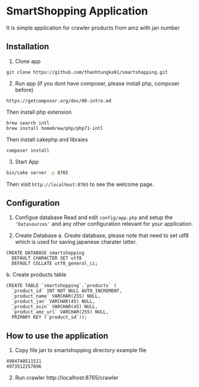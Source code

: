 # SmartShopping Application 
It is simple application for crawler products from amz with jan number 

## Installation

1. Clone app 
```
git clone https://github.com/thanhtungka91/smartshopping.git
```
2. Run app (if you dont have composer, please install  php, composer before)
```
https://getcomposer.org/doc/00-intro.md
```
Then install php extension 
```
brew search intl
brew install homebrew/php/php71-intl
```
Then install cakephp and libraies 
```
composer install 
```

3. Start App 

```bash
bin/cake server -p 8765
```

Then visit `http://localhost:8765` to see the welcome page.

## Configuration
1. Configue database 
Read and edit `config/app.php` and setup the `'Datasources'` and any other
configuration relevant for your application.

2. Create Database 
a. Create database, please note that need to set utf8 which is used for saving japanese charater latter. 
```
CREATE DATABASE smartshopping
  DEFAULT CHARACTER SET utf8
  DEFAULT COLLATE utf8_general_ci;
```
b. Create products table
```
CREATE TABLE `smartshopping`.`products` (
  `product_id` INT NOT NULL AUTO_INCREMENT,
  `product_name` VARCHAR(255) NULL,
  `product_jan` VARCHAR(45) NULL,
  `product_asin` VARCHAR(45) NULL,
  `product_amz_url` VARCHAR(255) NULL,
  PRIMARY KEY (`product_id`));
```

## How to use the application 
1. Copy file jan to smartshopping directory 
example file 
```
4904740511511
4973512257896
```
2. Run crawler 
http://localhost:8765/crawler
